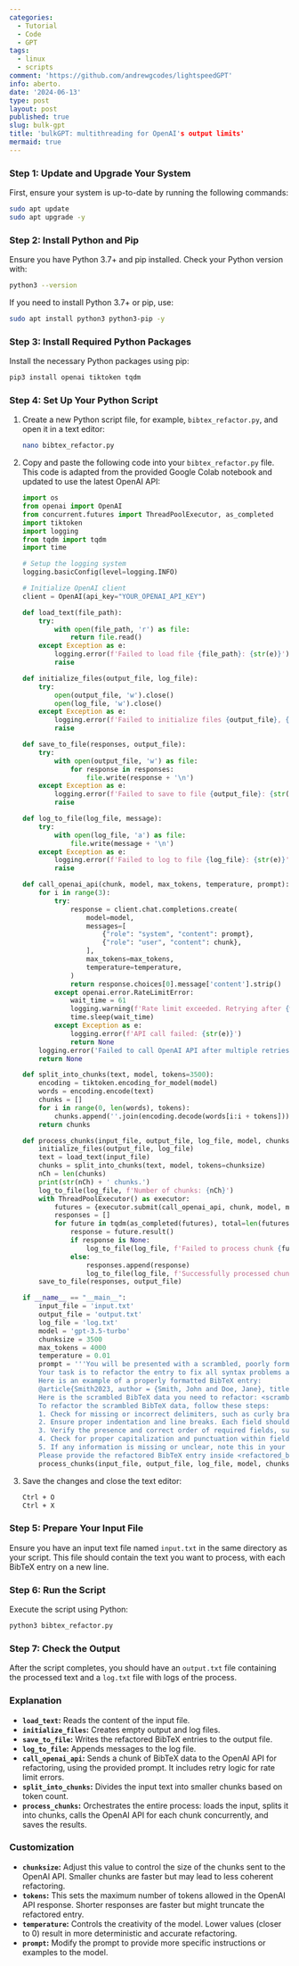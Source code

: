 ```yaml
---
categories:
  - Tutorial
  - Code
  - GPT
tags:
  - linux
  - scripts
comment: 'https://github.com/andrewgcodes/lightspeedGPT'
info: aberto.
date: '2024-06-13'
type: post
layout: post
published: true
slug: bulk-gpt
title: 'bulkGPT: multithreading for OpenAI's output limits'
mermaid: true
---
```


### Step 1: Update and Upgrade Your System

First, ensure your system is up-to-date by running the following commands:

```bash
sudo apt update
sudo apt upgrade -y
```

### Step 2: Install Python and Pip

Ensure you have Python 3.7+ and pip installed. Check your Python version with:

```bash
python3 --version
```

If you need to install Python 3.7+ or pip, use:

```bash
sudo apt install python3 python3-pip -y
```

### Step 3: Install Required Python Packages

Install the necessary Python packages using pip:

```bash
pip3 install openai tiktoken tqdm
```

### Step 4: Set Up Your Python Script

1. Create a new Python script file, for example, `bibtex_refactor.py`, and open it in a text editor:
   ```bash
   nano bibtex_refactor.py 
   ```
2. Copy and paste the following code into your `bibtex_refactor.py` file. This code is adapted from the provided Google Colab notebook and updated to use the latest OpenAI API:

   ```python
   import os
   from openai import OpenAI
   from concurrent.futures import ThreadPoolExecutor, as_completed
   import tiktoken
   import logging
   from tqdm import tqdm
   import time

   # Setup the logging system
   logging.basicConfig(level=logging.INFO)

   # Initialize OpenAI client
   client = OpenAI(api_key="YOUR_OPENAI_API_KEY")

   def load_text(file_path):
       try:
           with open(file_path, 'r') as file:
               return file.read()
       except Exception as e:
           logging.error(f'Failed to load file {file_path}: {str(e)}')
           raise

   def initialize_files(output_file, log_file):
       try:
           open(output_file, 'w').close()
           open(log_file, 'w').close()
       except Exception as e:
           logging.error(f'Failed to initialize files {output_file}, {log_file}: {str(e)}')
           raise

   def save_to_file(responses, output_file):
       try:
           with open(output_file, 'w') as file:
               for response in responses:
                   file.write(response + '\n')
       except Exception as e:
           logging.error(f'Failed to save to file {output_file}: {str(e)}')
           raise

   def log_to_file(log_file, message):
       try:
           with open(log_file, 'a') as file:
               file.write(message + '\n')
       except Exception as e:
           logging.error(f'Failed to log to file {log_file}: {str(e)}')
           raise

   def call_openai_api(chunk, model, max_tokens, temperature, prompt):
       for i in range(3):
           try:
               response = client.chat.completions.create(
                   model=model,
                   messages=[
                       {"role": "system", "content": prompt},
                       {"role": "user", "content": chunk},
                   ],
                   max_tokens=max_tokens,
                   temperature=temperature,
               )
               return response.choices[0].message['content'].strip()
           except openai.error.RateLimitError:
               wait_time = 61
               logging.warning(f'Rate limit exceeded. Retrying after {wait_time} seconds.')
               time.sleep(wait_time)
           except Exception as e:
               logging.error(f'API call failed: {str(e)}')
               return None
       logging.error('Failed to call OpenAI API after multiple retries due to rate limiting.')
       return None

   def split_into_chunks(text, model, tokens=3500):
       encoding = tiktoken.encoding_for_model(model)
       words = encoding.encode(text)
       chunks = []
       for i in range(0, len(words), tokens):
           chunks.append(''.join(encoding.decode(words[i:i + tokens])))
       return chunks

   def process_chunks(input_file, output_file, log_file, model, chunksize, max_tokens, temperature, prompt):
       initialize_files(output_file, log_file)
       text = load_text(input_file)
       chunks = split_into_chunks(text, model, tokens=chunksize)
       nCh = len(chunks)
       print(str(nCh) + ' chunks.')
       log_to_file(log_file, f'Number of chunks: {nCh}')
       with ThreadPoolExecutor() as executor:
           futures = {executor.submit(call_openai_api, chunk, model, max_tokens, temperature, prompt): chunk for chunk in chunks}
           responses = []
           for future in tqdm(as_completed(futures), total=len(futures), desc='Processing chunks'):
               response = future.result()
               if response is None:
                   log_to_file(log_file, f'Failed to process chunk {futures[future]}')
               else:
                   responses.append(response)
                   log_to_file(log_file, f'Successfully processed chunk!')
       save_to_file(responses, output_file)

   if __name__ == "__main__":
       input_file = 'input.txt'
       output_file = 'output.txt'
       log_file = 'log.txt'
       model = 'gpt-3.5-turbo'
       chunksize = 3500
       max_tokens = 4000
       temperature = 0.01
       prompt = '''You will be presented with a scrambled, poorly formatted BibTeX entry. 
       Your task is to refactor the entry to fix all syntax problems and ensure it adheres to the standard BibTeX format. 
       Here is an example of a properly formatted BibTeX entry: 
       @article{Smith2023, author = {Smith, John and Doe, Jane}, title = {The Impact of Artificial Intelligence on Society}, journal = {Journal of Artificial Intelligence Research}, year = {2023}, volume = {10}, number = {2}, pages = {123--145}, doi = {10.1234/jair.2023.10.2.123}, abstract = {This paper explores the profound impact of artificial intelligence (AI) on various aspects of society. We discuss the ethical implications, economic consequences, and potential societal benefits of AI. Our analysis highlights the need for responsible AI development and deployment to mitigate risks and maximize its positive impact.}, keywords = {Artificial Intelligence, Society, Ethics, Economics, Impact} } 
       Here is the scrambled BibTeX data you need to refactor: <scrambled_bibtex> {{SCRAMBLED_BIBTEX_DATA}} </scrambled_bibtex> 
       To refactor the scrambled BibTeX data, follow these steps: 
       1. Check for missing or incorrect delimiters, such as curly braces, commas, and equals signs. Ensure that each field is properly enclosed in curly braces and that key-value pairs are separated by commas. 
       2. Ensure proper indentation and line breaks. Each field should start on a new line and be indented with two spaces. 
       3. Verify the presence and correct order of required fields, such as author, title, and year. Optional fields can be included as needed. 
       4. Check for proper capitalization and punctuation within fields. Titles should be capitalized appropriately, and punctuation should be consistent. 
       5. If any information is missing or unclear, note this in your response. 
       Please provide the refactored BibTeX entry inside <refactored_bibtex> tags.'''
       process_chunks(input_file, output_file, log_file, model, chunksize, tokens, temperature, prompt)
   ```

3. Save the changes and close the text editor:
   ```bash
   Ctrl + O
   Ctrl + X
   ```

### Step 5: Prepare Your Input File

Ensure you have an input text file named `input.txt` in the same directory as your script. This file should contain the text you want to process, with each BibTeX entry on a new line.

### Step 6: Run the Script

Execute the script using Python:

```bash
python3 bibtex_refactor.py
```

### Step 7: Check the Output

After the script completes, you should have an `output.txt` file containing the processed text and a `log.txt` file with logs of the process.

### Explanation

* **`load_text`:** Reads the content of the input file.
* **`initialize_files`:** Creates empty output and log files.
* **`save_to_file`:** Writes the refactored BibTeX entries to the output file.
* **`log_to_file`:** Appends messages to the log file.
* **`call_openai_api`:** Sends a chunk of BibTeX data to the OpenAI API for refactoring, using the provided prompt. It includes retry logic for rate limit errors.
* **`split_into_chunks`:** Divides the input text into smaller chunks based on token count.
* **`process_chunks`:** Orchestrates the entire process: loads the input, splits it into chunks, calls the OpenAI API for each chunk concurrently, and saves the results.

### Customization

* **`chunksize`:** Adjust this value to control the size of the chunks sent to the OpenAI API. Smaller chunks are faster but may lead to less coherent refactoring.
* **`tokens`:** This sets the maximum number of tokens allowed in the OpenAI API response. Shorter responses are faster but might truncate the refactored entry.
* **`temperature`:** Controls the creativity of the model. Lower values (closer to 0) result in more deterministic and accurate refactoring.
* **`prompt`:** Modify the prompt to provide more specific instructions or examples to the model.
